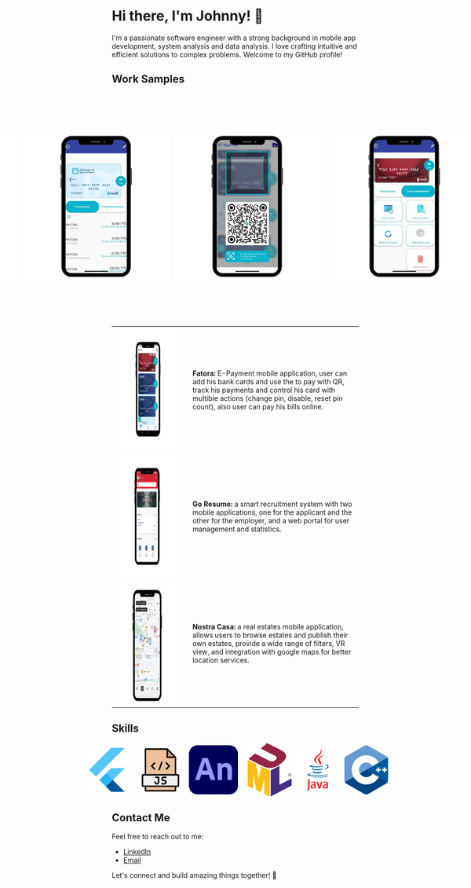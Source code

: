 # Hi there, I'm Johnny! 👋

I'm a passionate software engineer with a strong background in mobile app development, system analysis and data analysis. I love crafting intuitive and efficient solutions to complex problems. Welcome to my GitHub profile!

## Work Samples


<div style="display: flex; justify-content: center; align-items: center;">
        <div style="margin-left: 15px;">
      <strong>Fatora Mobile App</strong><br>E-Payment mobile application, user can add his bank cards and use the to pay with QR, track his payments and control his card with multible actions (change pin, disable, reset pin count), also user can pay his bills online.
    </div>
  <img src="https://raw.githubusercontent.com/johnykoudsi/johnykoudsi/main/images/Fatora Home.png" alt="Fatora Home" width="300" height="300">
  &nbsp;&nbsp;
  <img src="https://raw.githubusercontent.com/johnykoudsi/johnykoudsi/main/images/Transactions.png" alt="Transactions" width="300" height="300">
  &nbsp;&nbsp;
  <img src="https://raw.githubusercontent.com/johnykoudsi/johnykoudsi/main/images/Pay Now.png" alt="Pay Now" width="300" height="300">
  &nbsp;&nbsp;&nbsp;&nbsp;&nbsp;
  <img src="https://raw.githubusercontent.com/johnykoudsi/johnykoudsi/main/images/Card Management.png" alt="Card Management" width="300" height="300">
          &nbsp;&nbsp;&nbsp;&nbsp;&nbsp;
  <img src="https://raw.githubusercontent.com/johnykoudsi/johnykoudsi/main/images/Add Card.png" alt="Add Card" width="300" height="300">
          &nbsp;&nbsp;&nbsp;&nbsp;&nbsp;

</div>


<table>
    <tr>
    <td>
      <img src="https://raw.githubusercontent.com/johnykoudsi/johnykoudsi/main/images/Fatora User.png" alt="Fatora User" width="750" height="250">
    </td>
    <td style="padding-left: 20px;">
      <strong>Fatora:</strong> E-Payment mobile application, user can add his bank cards and use the to pay with QR, track his payments and control his card with multible actions (change pin, disable, reset pin count), also user can pay his bills online.
    </td>
  </tr>
  <tr>
    <td>
      <img src="https://raw.githubusercontent.com/johnykoudsi/johnykoudsi/main/images/Go Resume.png" alt="Go Resume" width="750" height="250">
    </td>
    <td style="padding-left: 20px;">
      <strong>Go Resume:</strong> a smart recruitment system with two mobile applications, one for the applicant and the other for the employer, and a web portal for user management and statistics.
    </td>
  </tr>
  <tr>
    <td>
      <img src="https://raw.githubusercontent.com/johnykoudsi/johnykoudsi/main/images/Nostra Casa.png" alt="Nostra Casa" width="750" height="250">
    </td>
    <td style="padding-left: 20px;">
      <strong>Nostra Casa:</strong> a real estates mobile application, allows users to browse estates and publish their own estates, provide a wide range of filters, VR view, and integration with google maps for better location services.
    </td>
  </tr>
</table>



## Skills

<div style="display: flex; justify-content: center; align-items: center;">
  <img src="https://raw.githubusercontent.com/johnykoudsi/johnykoudsi/main/images/flutter.png" alt="Flutter" width="100" height="100">
  &nbsp;&nbsp;
  <img src="https://raw.githubusercontent.com/johnykoudsi/johnykoudsi/main/images/js.png" alt="Javascript" width="100" height="100">
  &nbsp;&nbsp;
  <img src="https://raw.githubusercontent.com/johnykoudsi/johnykoudsi/main/images/adobe.png" alt="adobe animate" width="100" height="100">
  &nbsp;&nbsp;&nbsp;&nbsp;&nbsp;
  <img src="https://raw.githubusercontent.com/johnykoudsi/johnykoudsi/main/images/UM.png" alt="UML" width="100" height="110">
   &nbsp;
    <img src="https://raw.githubusercontent.com/johnykoudsi/johnykoudsi/main/images/java.png" alt="Java" width="100" height="100">
  &nbsp;
    <img src="https://raw.githubusercontent.com/johnykoudsi/johnykoudsi/main/images/C++.png" alt="C++" width="100" height="100">
</div>



## Contact Me

Feel free to reach out to me:

- [LinkedIn](https://www.linkedin.com/in/johny-koudsi-3a66b2239)
- [Email](johnykodsy@gmail.com)

Let's connect and build amazing things together! 🚀
